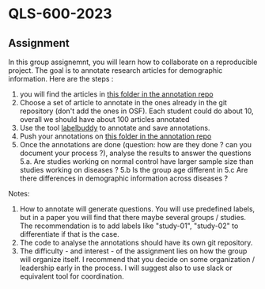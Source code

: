 # QLS-600-2023

## Assignment
In this group assignemnt, you will learn how to collaborate on a reproducible project. 
The goal is to annotate research articles for demographic information. 
Here are the steps : 
1. you will find the articles in [this folder in the annotation repo](https://github.com/neurodatascience/labelbuddy-annotations/tree/main/projects/participant_demographics)
2. Choose a set of article to annotate in the ones already in the git repository (don't add the ones in OSF). 
   Each student could do about 10, overall we should have about 100 articles annotated 
3. Use the tool [labelbuddy](https://jeromedockes.github.io/labelbuddy/labelbuddy/current/) to annotate and save annotations.
4. Push your annotations on [this folder in the annotation repo](https://github.com/neurodatascience/labelbuddy-annotations/tree/main/projects/participant_demographics/annotations)
5. Once the annotations are done (question: how are they done ? can you document your process ?), analyse the results to answer the questions
  5.a. Are studies working on normal control have larger sample size than studies working on diseases ?
  5.b  Is the group age different in 
  5.c  Are there differences in demographic information across diseases ?

Notes:
1. How to annotate will generate questions. You will use predefined labels, but in a paper you will find that there maybe several groups / studies. 
  The recommendation is to add labels like "study-01", "study-02" to differentiate if that is the case.
2. The code to analyse the annotations should have its own git repository. 
3. The difficulty - and interest - of the assignment lies on how the group will organize itself. 
   I recommend that you decide on some organization / leadership early in the process. I will suggest also to use slack or equivalent tool for coordination.
